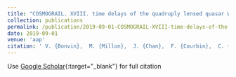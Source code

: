 ```yaml
---
title: "COSMOGRAIL. XVIII. time delays of the quadruply lensed quasar WFI2033-4723"
collection: publications
permalink: /publication/2019-09-01-COSMOGRAIL-XVIII-time-delays-of-the-quadruply-lensed-quasar-WFI2033-4723
date: 2019-09-01
venue: 'aap'
citation: ' V. {Bonvin},  M. {Millon},  J. {Chan},  F. {Courbin},  C. {Rusu},  D. {Sluse},  S. {Suyu},  K. {Wong},  C. {Fassnacht},  P. {Marshall},  T. {Treu},  E. {Buckley-Geer},  J. {Frieman},  A. {Hempel},  S. {Kim},  R. {Lachaume},  M. {Rabus},  D. {Chao},  M. {Chijani},  D. {Gilman},  K. {Gilmore},  K. {Rojas},  P. {Williams},  T. {Anguita},  C. {Kochanek},  C. {Morgan},  V. {Motta},  M. {Tewes},  G. {Meylan}, &quot;COSMOGRAIL. XVIII. time delays of the quadruply lensed quasar WFI2033-4723.&quot; aap, 2019.'
---
```

Use [Google Scholar](https://scholar.google.com/scholar?q=COSMOGRAIL.+XVIII.+time+delays+of+the+quadruply+lensed+quasar+WFI2033+4723){:target="_blank"} for full citation